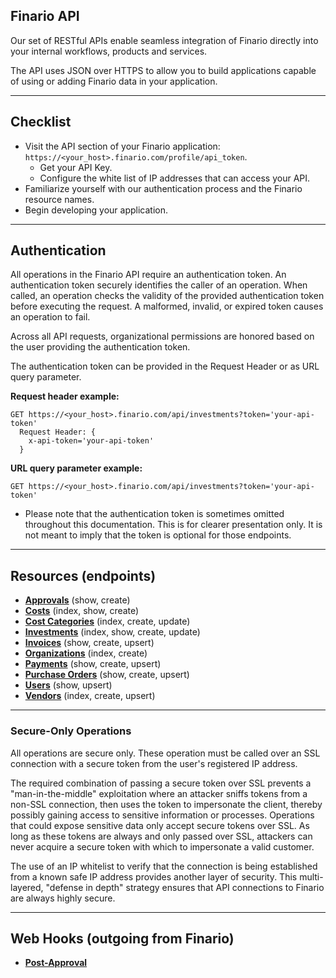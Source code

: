 ## Finario API
Our set of RESTful APIs enable seamless integration of Finario directly into your internal workflows, products and services.

The API uses JSON over HTTPS to allow you to build applications capable of using or adding Finario data in your application.

***

## Checklist
* Visit the API section of your Finario application: `https://<your_host>.finario.com/profile/api_token`.
  - Get your API Key.
  - Configure the white list of IP addresses that can access your API.
* Familiarize yourself with our authentication process and the Finario resource names.
* Begin developing your application.

***

## Authentication
All operations in the Finario API require an authentication token. An authentication token securely identifies the caller of an operation. When called, an operation checks the validity of the provided authentication token before executing the request. A malformed, invalid, or expired token causes an operation to fail.

Across all API requests, organizational permissions are honored based on the user providing the authentication token.

The authentication token can be provided in the Request Header or as URL query parameter.

__Request header example:__
```
GET https://<your_host>.finario.com/api/investments?token='your-api-token'
  Request Header: {
    x-api-token='your-api-token'
  }
```

__URL query parameter example:__
```
GET https://<your_host>.finario.com/api/investments?token='your-api-token'
```

* Please note that the authentication token is sometimes omitted throughout this documentation. This is for clearer presentation only. It is not meant to imply that the token is optional for those endpoints.

***


## Resources (endpoints)
- **[Approvals](https://github.com/finarioapp/api/blob/master/documentation/resources/Approvals.md)** (show, create)
- **[Costs](https://github.com/finarioapp/api/blob/master/documentation/resources/Costs.md)** (index, show, create)
- **[Cost Categories](https://github.com/finarioapp/api/blob/master/documentation/resources/CostCategories.md)** (index, create, update)
- **[Investments](https://github.com/finarioapp/api/blob/master/documentation/resources/Investments.md)** (index, show, create, update)
- **[Invoices](https://github.com/finarioapp/api/blob/master/documentation/resources/Invoices.md)** (show, create, upsert)
- **[Organizations](https://github.com/finarioapp/api/blob/master/documentation/resources/Organizations.md)** (index, create)
- **[Payments](https://github.com/finarioapp/api/blob/master/documentation/resources/Payments.md)** (show, create, upsert)
- **[Purchase Orders](https://github.com/finarioapp/api/blob/master/documentation/resources/PurchaseOrders.md)** (show, create, upsert)
- **[Users](https://github.com/finarioapp/api/blob/master/documentation/resources/Users.md)** (show, upsert)
- **[Vendors](https://github.com/finarioapp/api/blob/master/documentation/resources/Vendors.md)** (index, create, upsert)


***

### Secure-Only Operations
All operations are secure only. These operation must be called over an SSL
connection with a secure token from the user's registered IP address.

The required combination of passing a secure token over SSL prevents a "man-in-the-middle"
exploitation where an attacker sniffs tokens from a non-SSL connection, then uses the token
to impersonate the client, thereby possibly gaining access to sensitive information or
processes. Operations that could expose sensitive data only accept secure tokens
over SSL. As long as these tokens are always and only passed over SSL, attackers can
never acquire a secure token with which to impersonate a valid customer.

The use of an IP whitelist to verify that the connection is being established from a known safe IP address provides another layer of security.  This multi-layered, "defense in depth" strategy ensures that API connections to Finario are always highly secure.

***


## Web Hooks (outgoing from Finario)
- **[Post-Approval](https://github.com/finarioapp/api/blob/master/documentation/web_hooks/PostApproval.md)**


<script>
  (function(i,s,o,g,r,a,m){i['GoogleAnalyticsObject']=r;i[r]=i[r]||function(){
  (i[r].q=i[r].q||[]).push(arguments)},i[r].l=1*new Date();a=s.createElement(o),
  m=s.getElementsByTagName(o)[0];a.async=1;a.src=g;m.parentNode.insertBefore(a,m)
  })(window,document,'script','//www.google-analytics.com/analytics.js','ga');

  ga('create', 'UA-12231760-2', 'auto');
  ga('send', 'pageview');

</script>
